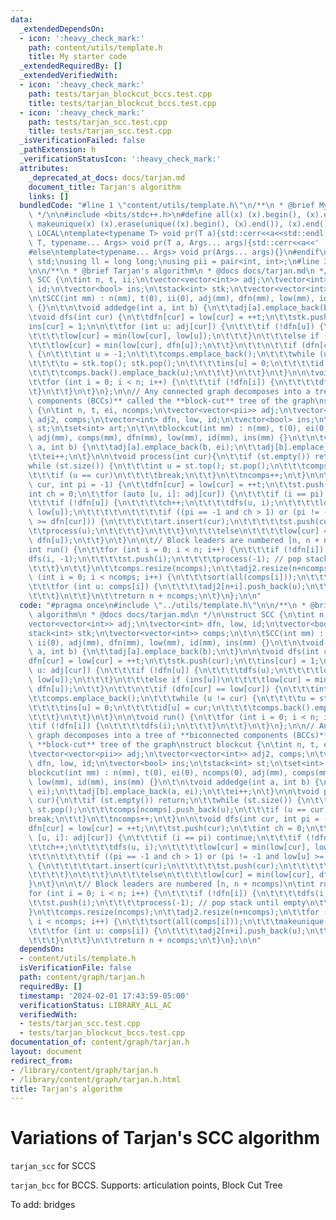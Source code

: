 ```yaml
---
data:
  _extendedDependsOn:
  - icon: ':heavy_check_mark:'
    path: content/utils/template.h
    title: My starter code
  _extendedRequiredBy: []
  _extendedVerifiedWith:
  - icon: ':heavy_check_mark:'
    path: tests/tarjan_blockcut_bccs.test.cpp
    title: tests/tarjan_blockcut_bccs.test.cpp
  - icon: ':heavy_check_mark:'
    path: tests/tarjan_scc.test.cpp
    title: tests/tarjan_scc.test.cpp
  _isVerificationFailed: false
  _pathExtension: h
  _verificationStatusIcon: ':heavy_check_mark:'
  attributes:
    _deprecated_at_docs: docs/tarjan.md
    document_title: Tarjan's algorithm
    links: []
  bundledCode: "#line 1 \"content/utils/template.h\"\n/**\n * @brief My starter code\n\
    \ */\n\n#include <bits/stdc++.h>\n#define all(x) (x).begin(), (x).end()\n#define\
    \ makeunique(x) (x).erase(unique((x).begin(), (x).end()), (x).end());\n\n#ifdef\
    \ LOCAL\ntemplate<typename T> void pr(T a){std::cerr<<a<<std::endl;}\ntemplate<typename\
    \ T, typename... Args> void pr(T a, Args... args){std::cerr<<a<<' ',pr(args...);}\n\
    #else\ntemplate<typename... Args> void pr(Args... args){}\n#endif\n\nusing namespace\
    \ std;\nusing ll = long long;\nusing pii = pair<int, int>;\n#line 3 \"content/graph/tarjan.h\"\
    \n\n/**\n * @brief Tarjan's algorithm\n * @docs docs/tarjan.md\n */\n\nstruct\
    \ SCC {\n\tint n, t, ii;\n\tvector<vector<int>> adj;\n\tvector<int> dfn, low,\
    \ id;\n\tvector<bool> ins;\n\tstack<int> stk;\n\tvector<vector<int>> comps;\n\t\
    \n\tSCC(int mm) : n(mm), t(0), ii(0), adj(mm), dfn(mm), low(mm), id(mm), ins(mm)\
    \ {}\n\t\n\tvoid addedge(int a, int b) {\n\t\tadj[a].emplace_back(b);\n\t}\n\n\
    \tvoid dfs(int cur) {\n\t\tdfn[cur] = low[cur] = ++t;\n\t\tstk.push(cur);\n\t\t\
    ins[cur] = 1;\n\n\t\tfor (int u: adj[cur]) {\n\t\t\tif (!dfn[u]) {\n\t\t\t\tdfs(u);\n\
    \t\t\t\tlow[cur] = min(low[cur], low[u]);\n\t\t\t}\n\t\t\telse if (ins[u])\n\t\
    \t\t\tlow[cur] = min(low[cur], dfn[u]);\n\t\t}\n\t\t\n\t\tif (dfn[cur] == low[cur])\
    \ {\n\t\t\tint u = -1;\n\t\t\tcomps.emplace_back();\n\t\t\twhile (u != cur) {\n\
    \t\t\t\tu = stk.top(); stk.pop();\n\t\t\t\tins[u] = 0;\n\t\t\t\tid[u] = cur;\n\
    \t\t\t\tcomps.back().emplace_back(u);\n\t\t\t}\n\t\t}\n\t}\n\n\tvoid run() {\n\
    \t\tfor (int i = 0; i < n; i++) {\n\t\t\tif (!dfn[i]) {\n\t\t\t\tdfs(i);\n\t\t\
    \t}\n\t\t}\n\t}\n};\n\n// Any connected graph decomposes into a tree of **biconnected\
    \ components (BCCs)** called the **block-cut** tree of the graph\nstruct blockcut\
    \ {\n\tint n, t, ei, ncomps;\n\tvector<vector<pii>> adj;\n\tvector<vector<int>>\
    \ adj2, comps;\n\tvector<int> dfn, low, id;\n\tvector<bool> ins;\n\tstack<int>\
    \ st;\n\tset<int> art;\n\t\n\tblockcut(int mm) : n(mm), t(0), ei(0), ncomps(0),\
    \ adj(mm), comps(mm), dfn(mm), low(mm), id(mm), ins(mm) {}\n\t\n\tvoid addedge(int\
    \ a, int b) {\n\t\tadj[a].emplace_back(b, ei);\n\t\tadj[b].emplace_back(a, ei);\n\
    \t\tei++;\n\t}\n\n\tvoid process(int cur){\n\t\tif (st.empty()) return;\n\t\t\
    while (st.size()) {\n\t\t\tint u = st.top(); st.pop();\n\t\t\tcomps[ncomps].push_back(u);\n\
    \t\t\tif (u == cur)\n\t\t\t\tbreak;\n\t\t}\n\t\tncomps++;\n\t}\n\n\tvoid dfs(int\
    \ cur, int pi = -1) {\n\t\tdfn[cur] = low[cur] = ++t;\n\t\tst.push(cur);\n\t\t\
    int ch = 0;\n\t\tfor (auto [u, i]: adj[cur]) {\n\t\t\tif (i == pi) continue;\n\
    \t\t\tif (!dfn[u]) {\n\t\t\t\tch++;\n\t\t\t\tdfs(u, i);\n\t\t\t\tlow[cur] = min(low[cur],\
    \ low[u]);\n\t\t\t\t\n\t\t\t\tif ((pi == -1 and ch > 1) or (pi != -1 and low[u]\
    \ >= dfn[cur])) {\n\t\t\t\t\tart.insert(cur);\n\t\t\t\t\tst.push(cur);\n\t\t\t\
    \t\tprocess(u);\n\t\t\t\t}\n\t\t\t}\n\t\t\telse\n\t\t\t\tlow[cur] = min(low[cur],\
    \ dfn[u]);\n\t\t}\n\t}\n\n\t// Block leaders are numbered [n, n + ncomps)\n\t\
    int run() {\n\t\tfor (int i = 0; i < n; i++) {\n\t\t\tif (!dfn[i]) {\n\t\t\t\t\
    dfs(i, -1);\n\t\t\t\tst.push(i);\n\t\t\t\tprocess(-1); // pop stack until empty\n\
    \t\t\t}\n\t\t}\n\t\tcomps.resize(ncomps);\n\t\tadj2.resize(n+ncomps);\n\t\tfor\
    \ (int i = 0; i < ncomps; i++) {\n\t\t\tsort(all(comps[i]));\n\t\t\tmakeunique(comps[i]);\n\
    \t\t\tfor (int u: comps[i]) {\n\t\t\t\tadj2[n+i].push_back(u);\n\t\t\t\tadj2[u].push_back(n+i);\n\
    \t\t\t}\n\t\t}\n\t\treturn n + ncomps;\n\t}\n};\n\n"
  code: "#pragma once\n#include \"../utils/template.h\"\n\n/**\n * @brief Tarjan's\
    \ algorithm\n * @docs docs/tarjan.md\n */\n\nstruct SCC {\n\tint n, t, ii;\n\t\
    vector<vector<int>> adj;\n\tvector<int> dfn, low, id;\n\tvector<bool> ins;\n\t\
    stack<int> stk;\n\tvector<vector<int>> comps;\n\t\n\tSCC(int mm) : n(mm), t(0),\
    \ ii(0), adj(mm), dfn(mm), low(mm), id(mm), ins(mm) {}\n\t\n\tvoid addedge(int\
    \ a, int b) {\n\t\tadj[a].emplace_back(b);\n\t}\n\n\tvoid dfs(int cur) {\n\t\t\
    dfn[cur] = low[cur] = ++t;\n\t\tstk.push(cur);\n\t\tins[cur] = 1;\n\n\t\tfor (int\
    \ u: adj[cur]) {\n\t\t\tif (!dfn[u]) {\n\t\t\t\tdfs(u);\n\t\t\t\tlow[cur] = min(low[cur],\
    \ low[u]);\n\t\t\t}\n\t\t\telse if (ins[u])\n\t\t\t\tlow[cur] = min(low[cur],\
    \ dfn[u]);\n\t\t}\n\t\t\n\t\tif (dfn[cur] == low[cur]) {\n\t\t\tint u = -1;\n\t\
    \t\tcomps.emplace_back();\n\t\t\twhile (u != cur) {\n\t\t\t\tu = stk.top(); stk.pop();\n\
    \t\t\t\tins[u] = 0;\n\t\t\t\tid[u] = cur;\n\t\t\t\tcomps.back().emplace_back(u);\n\
    \t\t\t}\n\t\t}\n\t}\n\n\tvoid run() {\n\t\tfor (int i = 0; i < n; i++) {\n\t\t\
    \tif (!dfn[i]) {\n\t\t\t\tdfs(i);\n\t\t\t}\n\t\t}\n\t}\n};\n\n// Any connected\
    \ graph decomposes into a tree of **biconnected components (BCCs)** called the\
    \ **block-cut** tree of the graph\nstruct blockcut {\n\tint n, t, ei, ncomps;\n\
    \tvector<vector<pii>> adj;\n\tvector<vector<int>> adj2, comps;\n\tvector<int>\
    \ dfn, low, id;\n\tvector<bool> ins;\n\tstack<int> st;\n\tset<int> art;\n\t\n\t\
    blockcut(int mm) : n(mm), t(0), ei(0), ncomps(0), adj(mm), comps(mm), dfn(mm),\
    \ low(mm), id(mm), ins(mm) {}\n\t\n\tvoid addedge(int a, int b) {\n\t\tadj[a].emplace_back(b,\
    \ ei);\n\t\tadj[b].emplace_back(a, ei);\n\t\tei++;\n\t}\n\n\tvoid process(int\
    \ cur){\n\t\tif (st.empty()) return;\n\t\twhile (st.size()) {\n\t\t\tint u = st.top();\
    \ st.pop();\n\t\t\tcomps[ncomps].push_back(u);\n\t\t\tif (u == cur)\n\t\t\t\t\
    break;\n\t\t}\n\t\tncomps++;\n\t}\n\n\tvoid dfs(int cur, int pi = -1) {\n\t\t\
    dfn[cur] = low[cur] = ++t;\n\t\tst.push(cur);\n\t\tint ch = 0;\n\t\tfor (auto\
    \ [u, i]: adj[cur]) {\n\t\t\tif (i == pi) continue;\n\t\t\tif (!dfn[u]) {\n\t\t\
    \t\tch++;\n\t\t\t\tdfs(u, i);\n\t\t\t\tlow[cur] = min(low[cur], low[u]);\n\t\t\
    \t\t\n\t\t\t\tif ((pi == -1 and ch > 1) or (pi != -1 and low[u] >= dfn[cur]))\
    \ {\n\t\t\t\t\tart.insert(cur);\n\t\t\t\t\tst.push(cur);\n\t\t\t\t\tprocess(u);\n\
    \t\t\t\t}\n\t\t\t}\n\t\t\telse\n\t\t\t\tlow[cur] = min(low[cur], dfn[u]);\n\t\t\
    }\n\t}\n\n\t// Block leaders are numbered [n, n + ncomps)\n\tint run() {\n\t\t\
    for (int i = 0; i < n; i++) {\n\t\t\tif (!dfn[i]) {\n\t\t\t\tdfs(i, -1);\n\t\t\
    \t\tst.push(i);\n\t\t\t\tprocess(-1); // pop stack until empty\n\t\t\t}\n\t\t\
    }\n\t\tcomps.resize(ncomps);\n\t\tadj2.resize(n+ncomps);\n\t\tfor (int i = 0;\
    \ i < ncomps; i++) {\n\t\t\tsort(all(comps[i]));\n\t\t\tmakeunique(comps[i]);\n\
    \t\t\tfor (int u: comps[i]) {\n\t\t\t\tadj2[n+i].push_back(u);\n\t\t\t\tadj2[u].push_back(n+i);\n\
    \t\t\t}\n\t\t}\n\t\treturn n + ncomps;\n\t}\n};\n\n"
  dependsOn:
  - content/utils/template.h
  isVerificationFile: false
  path: content/graph/tarjan.h
  requiredBy: []
  timestamp: '2024-02-01 17:43:59-05:00'
  verificationStatus: LIBRARY_ALL_AC
  verifiedWith:
  - tests/tarjan_scc.test.cpp
  - tests/tarjan_blockcut_bccs.test.cpp
documentation_of: content/graph/tarjan.h
layout: document
redirect_from:
- /library/content/graph/tarjan.h
- /library/content/graph/tarjan.h.html
title: Tarjan's algorithm
---
```

# Variations of Tarjan's SCC algorithm

`tarjan_scc` for SCCS

`tarjan_bcc` for BCCS. Supports: articulation points, Block Cut Tree

To add: bridges
